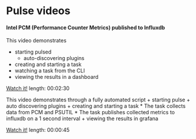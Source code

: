 # Pulse videos 

#### Intel PCM (Performance Counter Metrics) published to Influxdb

This video demonstrates
- starting pulsed 
  - auto-discovering plugins
- creating and starting a task   
- watching a task from the CLI
- viewing the results in a dashboard

[Watch it!](https://objectstorage-us-nw-in.icloud.intel.com/v1/AUTH_365110c0a02242919e50ffb4dc241543/pulse/pcm-watch.mp4)
length: 00:02:30

This video demonstrates through a fully automated script
    + starting pulse
    + auto discovering plugins
    + creating and starting a task
        * The task collects data from PCM and PSUTIL
        * The task publishes collected metrics to influxdb on a 1 second interval
    + viewing the results in grafana

[Watch it!](https://objectstorage-us-nw-in.icloud.intel.com/v1/AUTH_365110c0a02242919e50ffb4dc241543/pulse/pulse-pcm-grafana-influxdb.mp4)
length: 00:00:45 
